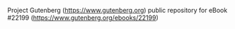 Project Gutenberg (https://www.gutenberg.org) public repository for eBook #22199 (https://www.gutenberg.org/ebooks/22199)
